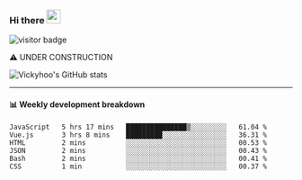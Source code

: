 ### Hi there <a href="https://www.gautamkrishnar.com/"><img src="https://media.giphy.com/media/hvRJCLFzcasrR4ia7z/giphy.gif" width="25px"></a>

![visitor badge](https://visitor-badge.glitch.me/badge?page_id=vickyhoo.vickyhoo&left_color=black&right_color=cornflowerblue)

⚠️ UNDER CONSTRUCTION

![Vickyhoo's GitHub stats](https://github-readme-stats.vercel.app/api?username=vickyhoo&theme=react&show_icons=true&count_private=true)

---

#### :bar_chart: Weekly development breakdown

<!--START_SECTION:waka-->

```text
JavaScript   5 hrs 17 mins   ███████████████▒░░░░░░░░░   61.04 %
Vue.js       3 hrs 8 mins    █████████░░░░░░░░░░░░░░░░   36.31 %
HTML         2 mins          ░░░░░░░░░░░░░░░░░░░░░░░░░   00.53 %
JSON         2 mins          ░░░░░░░░░░░░░░░░░░░░░░░░░   00.43 %
Bash         2 mins          ░░░░░░░░░░░░░░░░░░░░░░░░░   00.41 %
CSS          1 min           ░░░░░░░░░░░░░░░░░░░░░░░░░   00.37 %
```

<!--END_SECTION:waka-->


<!--
**vickyhoo/vickyhoo** is a ✨ _special_ ✨ repository because its `README.md` (this file) appears on your GitHub profile.

Here are some ideas to get you started:

- 🔭 I’m currently working on ...
- 🌱 I’m currently learning ...
- 👯 I’m looking to collaborate on ...
- 🤔 I’m looking for help with ...
- 💬 Ask me about ...
- 📫 How to reach me: ...
- 😄 Pronouns: ...
- ⚡ Fun fact: ...
-->
